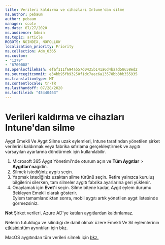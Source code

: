 ```yaml
---
title: Verileri kaldırma ve cihazları Intune'dan silme
ms.author: pebaum
author: pebaum
manager: scotv
ms.date: 07/27/2020
ms.audience: Admin
ms.topic: article
ROBOTS: NOINDEX, NOFOLLOW
localization_priority: Priority
ms.collection: Adm_O365
ms.custom:
- "1279"
- "6700008"
ms.openlocfilehash: efaf111f694ab57d0435b141a6d4baad58658ed2
ms.sourcegitcommit: e34bb95fb93250f1dc7aec6a13578bb3bb355935
ms.translationtype: MT
ms.contentlocale: tr-TR
ms.lasthandoff: 07/28/2020
ms.locfileid: "45440463"
---
```

# <a name="removing-data-and-wiping-devices-from-intune"></a>Verileri kaldırma ve cihazları Intune'dan silme

Aygıt Emekli Ve Aygıt Silme uzak eylemleri, Intune tarafından yönetilen şirket verilerini kaldırmak veya fabrika sıfırlama gerçekleştirmek ve aygıtı varsayılan ayarlarına döndürmek için kullanılabilir.

1. Microsoft 365 Aygıt Yönetimi'nde oturum açın ve **Tüm Aygıtlar**  >  **Aygıtları'na**gidin.
2. Silmek istediğiniz aygıtı seçin.
3. Yapmak istediğiniz uzaktan silme türünü seçin. Retire yalnızca kuruluş bilgilerini silerken, tam silmeler aygıtı fabrika ayarlarına geri yüklenir.
4. Onaylamak için **Evet'i** seçin. Silme bitene kadar, Aygıt eylem durumu Bekleyen Emekli olarak gösterir.</br>
    Eylem tamamlandıktan sonra, mobil aygıtı artık yönetilen aygıt listesinde görmezsiniz.

**Not** Şirket verileri, Azure AD'ye katılan aygıtlardan kaldırılamaz.

Nelerin tutulduğu ve silindiği de dahil olmak üzere Emekli Ve Sil eylemlerinin [etkisinin](https://docs.microsoft.com/intune/devices-wipe)tüm ayrıntıları için bkz.

MacOS aygıtından tüm verileri silmek için [bkz.](https://docs.microsoft.com/intune/device-erase)